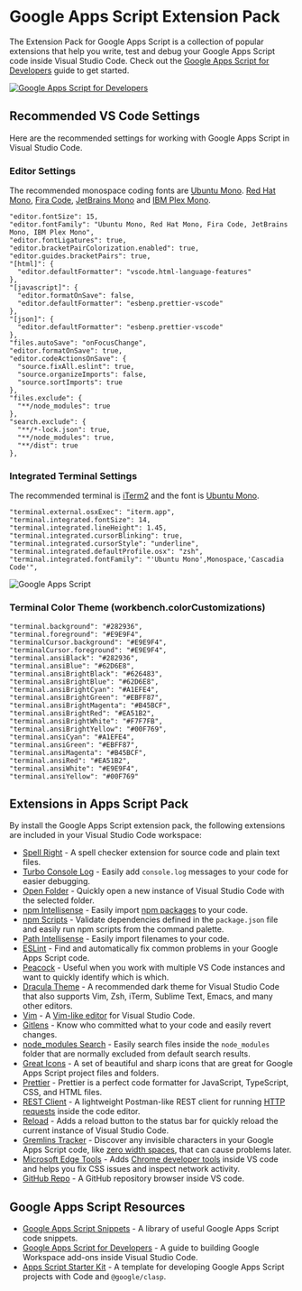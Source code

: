 # Google Apps Script Extension Pack

The Extension Pack for Google Apps Script is a collection of popular extensions that help you write, test and debug your Google Apps Script code inside Visual Studio Code. Check out the [Google Apps Script for Developers](https://www.labnol.org/internet/google-apps-script-developers/32305/) guide to get started.

[![Google Apps Script for Developers](https://i.imgur.com/6xdU6EO.png)](https://www.youtube.com/watch?v=KxdCIbeO4Uk)

## Recommended VS Code Settings

Here are the recommended settings for working with Google Apps Script in Visual Studio Code.

### Editor Settings

The recommended monospace coding fonts are [Ubuntu Mono](https://fonts.google.com/specimen/Ubuntu+Mono). [Red Hat Mono](https://fonts.google.com/specimen/Red+Hat+Mono), [Fira Code](https://fonts.google.com/specimen/Fira+Code), [JetBrains Mono](https://fonts.google.com/specimen/JetBrains+Mono) and [IBM Plex Mono](https://fonts.google.com/specimen/IBM+Plex+Mono).

```
"editor.fontSize": 15,
"editor.fontFamily": "Ubuntu Mono, Red Hat Mono, Fira Code, JetBrains Mono, IBM Plex Mono",
"editor.fontLigatures": true,
"editor.bracketPairColorization.enabled": true,
"editor.guides.bracketPairs": true,
"[html]": {
  "editor.defaultFormatter": "vscode.html-language-features"
},
"[javascript]": {
  "editor.formatOnSave": false,
  "editor.defaultFormatter": "esbenp.prettier-vscode"
},
"[json]": {
  "editor.defaultFormatter": "esbenp.prettier-vscode"
},
"files.autoSave": "onFocusChange",
"editor.formatOnSave": true,
"editor.codeActionsOnSave": {
  "source.fixAll.eslint": true,
  "source.organizeImports": false,
  "source.sortImports": true
},
"files.exclude": {
  "**/node_modules": true
},
"search.exclude": {
  "**/*-lock.json": true,
  "**/node_modules": true,
  "**/dist": true
},
```

### Integrated Terminal Settings

The recommended terminal is [iTerm2](https://iterm2.com/) and the font is [Ubuntu Mono](https://fonts.google.com/specimen/Ubuntu+Mono).

```
"terminal.external.osxExec": "iterm.app",
"terminal.integrated.fontSize": 14,
"terminal.integrated.lineHeight": 1.45,
"terminal.integrated.cursorBlinking": true,
"terminal.integrated.cursorStyle": "underline",
"terminal.integrated.defaultProfile.osx": "zsh",
"terminal.integrated.fontFamily": "'Ubuntu Mono',Monospace,'Cascadia Code'",
```

![Google Apps Script](https://i.imgur.com/pI8UfMB.png)

### Terminal Color Theme (workbench.colorCustomizations)

```
"terminal.background": "#282936",
"terminal.foreground": "#E9E9F4",
"terminalCursor.background": "#E9E9F4",
"terminalCursor.foreground": "#E9E9F4",
"terminal.ansiBlack": "#282936",
"terminal.ansiBlue": "#62D6E8",
"terminal.ansiBrightBlack": "#626483",
"terminal.ansiBrightBlue": "#62D6E8",
"terminal.ansiBrightCyan": "#A1EFE4",
"terminal.ansiBrightGreen": "#EBFF87",
"terminal.ansiBrightMagenta": "#B45BCF",
"terminal.ansiBrightRed": "#EA51B2",
"terminal.ansiBrightWhite": "#F7F7FB",
"terminal.ansiBrightYellow": "#00F769",
"terminal.ansiCyan": "#A1EFE4",
"terminal.ansiGreen": "#EBFF87",
"terminal.ansiMagenta": "#B45BCF",
"terminal.ansiRed": "#EA51B2",
"terminal.ansiWhite": "#E9E9F4",
"terminal.ansiYellow": "#00F769"
```

## Extensions in Apps Script Pack

By install the Google Apps Script extension pack, the following extensions are included in your Visual Studio Code workspace:

- [Spell Right](https://marketplace.visualstudio.com/items?itemName=ban.spellright) - A spell checker extension for source code and plain text files.
- [Turbo Console Log](https://marketplace.visualstudio.com/items?itemName=ChakrounAnas.turbo-console-log) - Easily add `console.log` messages to your code for easier debugging.
- [Open Folder](https://marketplace.visualstudio.com/items?itemName=chrisdias.vscode-opennewinstance) - Quickly open a new instance of Visual Studio Code with the selected folder.
- [npm Intellisense](https://marketplace.visualstudio.com/items?itemName=christian-kohler.npm-intellisense) - Easily import [npm packages](https://www.labnol.org/npm-command-tricks-210824) to your code.
- [npm Scripts](https://marketplace.visualstudio.com/items?itemName=eg2.vscode-npm-script) - Validate dependencies defined in the `package.json` file and easily run npm scripts from the command palette.
- [Path Intellisense](https://marketplace.visualstudio.com/items?itemName=christian-kohler.path-intellisense) - Easily import filenames to your code.
- [ESLint](https://marketplace.visualstudio.com/items?itemName=dbaeumer.vscode-eslint) - Find and automatically fix common problems in your Google Apps Script code.
- [Peacock](https://marketplace.visualstudio.com/items?itemName=johnpapa.vscode-peacock) - Useful when you work with multiple VS Code instances and want to quickly identify which is which.
- [Dracula Theme](https://marketplace.visualstudio.com/items?itemName=dracula-theme.theme-dracula) - A recommended dark theme for Visual Studio Code that also supports Vim, Zsh, iTerm, Sublime Text, Emacs, and many other editors.
- [Vim](https://marketplace.visualstudio.com/items?itemName=vscodevim.vim) - A [Vim-like editor](https://www.labnol.org/internet/learning-vim-for-beginners/28820/) for Visual Studio Code.
- [Gitlens](https://marketplace.visualstudio.com/items?itemName=eamodio.gitlens) - Know who committed what to your code and easily revert changes.
- [node_modules Search](https://marketplace.visualstudio.com/items?itemName=jasonnutter.search-node-modules) - Easily search files inside the `node_modules` folder that are normally excluded from default search results.
- [Great Icons](https://marketplace.visualstudio.com/items?itemName=emmanuelbeziat.vscode-great-icons) - A set of beautiful and sharp icons that are great for Google Apps Script project files and folders.
- [Prettier](https://marketplace.visualstudio.com/items?itemName=esbenp.prettier-vscode) - Prettier is a perfect code formatter for JavaScript, TypeScript, CSS, and HTML files.
- [REST Client](https://marketplace.visualstudio.com/items?itemName=humao.rest-client) - A lightweight Postman-like REST client for running [HTTP requests](https://www.labnol.org/apps/urlfetch.html) inside the code editor.
- [Reload](https://marketplace.visualstudio.com/items?itemName=natqe.reload) - Adds a reload button to the status bar for quickly reload the current instance of Visual Studio Code.
- [Gremlins Tracker](https://marketplace.visualstudio.com/items?itemName=nhoizey.gremlins) - Discover any invisible characters in your Google Apps Script code, like [zero width spaces](https://www.labnol.org/internet/twitter-auto-converts-links/20771/), that can cause problems later.
- [Microsoft Edge Tools](https://marketplace.visualstudio.com/items?itemName=ms-edgedevtools.vscode-edge-devtools) - Adds [Chrome developer tools](https://www.labnol.org/software/chrome-dev-tools-tutorial/28131/) inside VS code and helps you fix CSS issues and inspect network activity.
- [GitHub Repo](https://marketplace.visualstudio.com/items?itemName=github.remotehub) - A GitHub repository browser inside VS code.

## Google Apps Script Resources

- [Google Apps Script Snippets](https://www.labnol.org/topic/google-apps-script) - A library of useful Google Apps Script code snippets.
- [Google Apps Script for Developers](https://www.youtube.com/watch?v=KxdCIbeO4Uk) - A guide to building Google Workspace add-ons inside Visual Studio Code.
- [Apps Script Starter Kit](https://github.com/labnol/apps-script-starter) - A template for developing Google Apps Script projects with Code and `@google/clasp`.
